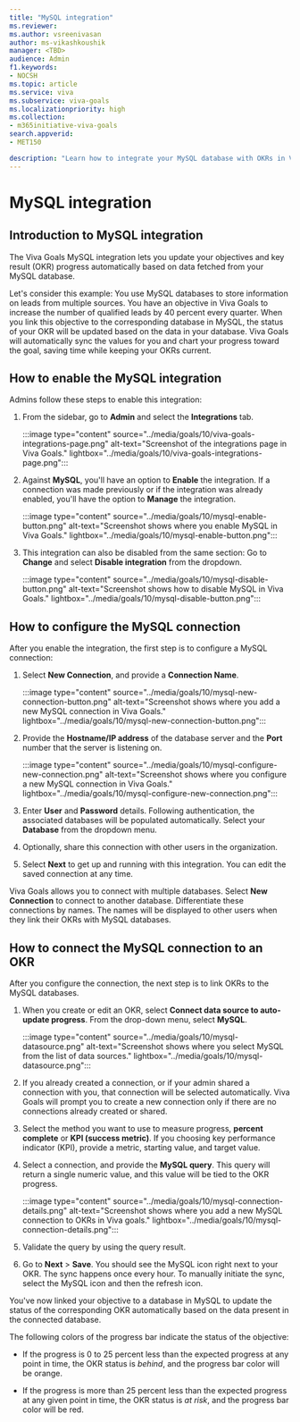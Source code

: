 ```yaml
---
title: "MySQL integration"
ms.reviewer: 
ms.author: vsreenivasan
author: ms-vikashkoushik
manager: <TBD>
audience: Admin
f1.keywords:
- NOCSH
ms.topic: article
ms.service: viva
ms.subservice: viva-goals
ms.localizationpriority: high
ms.collection:  
- m365initiative-viva-goals
search.appverid:
- MET150

description: "Learn how to integrate your MySQL database with OKRs in Viva Goals."
---
```


# MySQL integration

## Introduction to MySQL integration

The Viva Goals MySQL integration lets you update your objectives and key result (OKR) progress automatically based on data fetched from your MySQL database. 

Let's consider this example: You use MySQL databases to store information on leads from multiple sources. You have an objective in Viva Goals to increase the number of qualified leads by 40 percent every quarter. When you link this objective to the corresponding database in MySQL, the status of your OKR will be updated based on the data in your database. Viva Goals will automatically sync the values for you and chart your progress toward the goal, saving time while keeping your OKRs current.

## How to enable the MySQL integration

Admins follow these steps to enable this integration:

1. From the sidebar, go to **Admin** and select the **Integrations** tab.
  
    :::image type="content" source="../media/goals/10/viva-goals-integrations-page.png" alt-text="Screenshot of the integrations page in Viva Goals." lightbox="../media/goals/10/viva-goals-integrations-page.png":::

2. Against **MySQL**, you'll have an option to **Enable** the integration. If a connection was made previously or if the integration was already enabled, you'll have the option to **Manage** the  integration.
  
    :::image type="content" source="../media/goals/10/mysql-enable-button.png" alt-text="Screenshot shows where you enable MySQL in Viva Goals." lightbox="../media/goals/10/mysql-enable-button.png":::

3. This integration can also be disabled from the same section: Go to **Change** and select **Disable integration** from the dropdown.
  
    :::image type="content" source="../media/goals/10/mysql-disable-button.png" alt-text="Screenshot shows how to disable MySQL in Viva Goals." lightbox="../media/goals/10/mysql-disable-button.png":::

## How to configure the MySQL connection

After you enable the integration, the first step is to configure a MySQL connection:

1. Select **New Connection**, and provide a **Connection Name**.
  
    :::image type="content" source="../media/goals/10/mysql-new-connection-button.png" alt-text="Screenshot shows where you add a new MySQL connection in Viva Goals." lightbox="../media/goals/10/mysql-new-connection-button.png"::: 

1. Provide the **Hostname/IP address** of the database server and the **Port** number that the server is listening on.
  
    :::image type="content" source="../media/goals/10/mysql-configure-new-connection.png" alt-text="Screenshot shows where you configure a new MySQL connection in Viva Goals." lightbox="../media/goals/10/mysql-configure-new-connection.png":::

1. Enter **User** and **Password** details. Following authentication, the associated databases will be populated automatically. Select your **Database** from the dropdown menu.

1. Optionally, share this connection with other users in the organization. 

1. Select **Next** to get up and running with this integration. You can edit the saved connection at any time.

Viva Goals allows you to connect with multiple databases. Select **New Connection** to connect to another database. Differentiate these connections by names. The names will be displayed to other users when they link their OKRs with MySQL databases.

## How to connect the MySQL connection to an OKR

After you configure the connection, the next step is to link OKRs to the MySQL databases.

1. When you create or edit an OKR, select **Connect data source to auto-update progress**. From the drop-down menu, select **MySQL**.
  
    :::image type="content" source="../media/goals/10/mysql-datasource.png" alt-text="Screenshot shows where you select MySQL from the list of data sources." lightbox="../media/goals/10/mysql-datasource.png":::

2. If you already created a connection, or if your admin shared a connection with you, that connection will be selected automatically. Viva Goals will prompt you to create a new connection only if there are no connections already created or shared.

3. Select the method you want to use to measure progress, **percent complete** or **KPI (success metric)**. If you choosing key performance indicator (KPI), provide a metric, starting value, and target value.

4. Select a connection, and provide the **MySQL query**. This query will return a single numeric value, and this value will be tied to the OKR progress.
  
    :::image type="content" source="../media/goals/10/mysql-connection-details.png" alt-text="Screenshot shows where you add a new MySQL connection to OKRs in Viva goals." lightbox="../media/goals/10/mysql-connection-details.png":::

5. Validate the query by using the query result.

6. Go to **Next** > **Save**. You should see the MySQL icon right next to your OKR. The sync happens once every hour. To manually initiate the sync,  select the MySQL icon and then the refresh icon.

You've now linked your objective to a database in MySQL to update the status of the corresponding OKR automatically based on the data present in the connected database.

The following colors of the progress bar indicate the status of the objective:

- If the progress is 0 to 25 percent less than the expected progress at any point in time, the OKR status is *behind*, and the progress bar color will be orange.

- If the progress is more than 25 percent less than the expected progress at any given point in time, the OKR status is *at risk*, and the progress bar color will be red.
